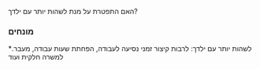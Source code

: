 האם התפטרת על מנת לשהות יותר עם ילדך?

### מונחים
*.לשהות יותר עם ילדך: לרבות קיצור זמני נסיעה לעבודה, הפחתת שעות עבודה, מעבר למשרה חלקית ועוד
